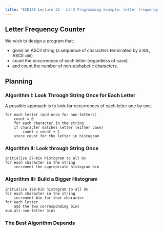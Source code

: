 ```yaml
---
title: "ECE120 Lecture 32 - LC-3 Programming example: letter frequency counter"
---
```

## Letter Frequency Counter
We wish to design a program that:
- given an ASCII string (a sequence of characters terminated by a `NUL`, ASCII `x00`)
- count the occurrences of each letter (regardless of case)
- and count the number of non-alphabetic characters.

## Planning
### Algorithm I: Look Through String Once for Each Letter
A possible approach is to look for occurrences of each letter one by one.
```
for each letter (and once for non-letters)
	count = 0 
	for each character in the string
	if character matches letter (either case)
		count = count + 1
	store count for the letter in histogram
```

### Algorithm II: Look through String Once

```
initialize 27-bin histogram to all 0s
for each character in the string
	increment the appropriate histogram bin
```

### Algorithm III: Build a Bigger Histogram
```
initialize 128-bin histogram to all 0s
for each character in the string
	increment bin for that character
for each letter
	add the two corresponding bins
sum all non-letter bins
```

### The Best Algorithm Depends

## 